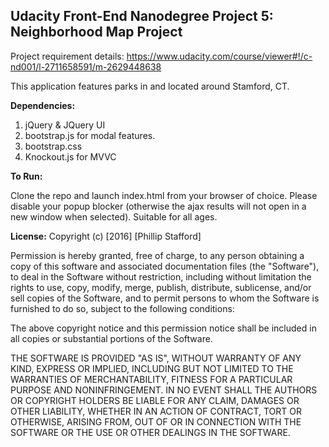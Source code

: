 ## Udacity Front-End Nanodegree Project 5: Neighborhood Map Project

Project requirement details: https://www.udacity.com/course/viewer#!/c-nd001/l-2711658591/m-2629448638

This application features parks in and located around Stamford, CT.

**Dependencies:**

1. jQuery & JQuery UI
2. bootstrap.js for modal features.
3. bootstrap.css
4. Knockout.js for MVVC



**To Run:**

Clone the repo and launch index.html from your browser of choice. Please disable your popup blocker (otherwise the ajax results will not open in a new window when selected). Suitable for all ages.


**License:**
Copyright (c) [2016] [Phillip Stafford]

Permission is hereby granted, free of charge, to any person obtaining a copy
of this software and associated documentation files (the "Software"), to deal
in the Software without restriction, including without limitation the rights
to use, copy, modify, merge, publish, distribute, sublicense, and/or sell
copies of the Software, and to permit persons to whom the Software is
furnished to do so, subject to the following conditions:

The above copyright notice and this permission notice shall be included in all
copies or substantial portions of the Software.

THE SOFTWARE IS PROVIDED "AS IS", WITHOUT WARRANTY OF ANY KIND, EXPRESS OR
IMPLIED, INCLUDING BUT NOT LIMITED TO THE WARRANTIES OF MERCHANTABILITY,
FITNESS FOR A PARTICULAR PURPOSE AND NONINFRINGEMENT. IN NO EVENT SHALL THE
AUTHORS OR COPYRIGHT HOLDERS BE LIABLE FOR ANY CLAIM, DAMAGES OR OTHER
LIABILITY, WHETHER IN AN ACTION OF CONTRACT, TORT OR OTHERWISE, ARISING FROM,
OUT OF OR IN CONNECTION WITH THE SOFTWARE OR THE USE OR OTHER DEALINGS IN THE
SOFTWARE.